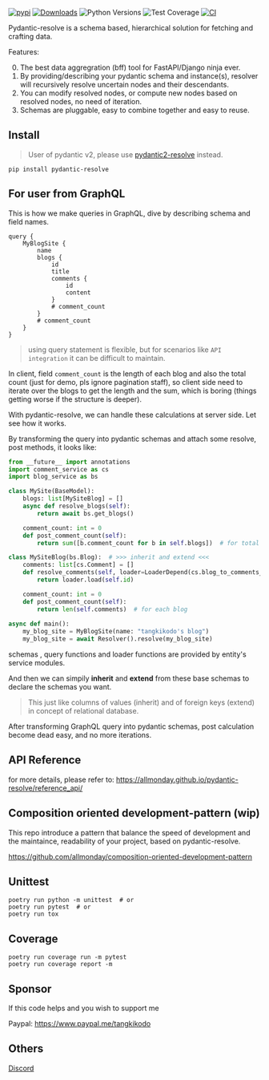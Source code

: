 [![pypi](https://img.shields.io/pypi/v/pydantic-resolve.svg)](https://pypi.python.org/pypi/pydantic-resolve)
[![Downloads](https://static.pepy.tech/personalized-badge/pydantic-resolve?period=month&units=abbreviation&left_color=grey&right_color=orange&left_text=Downloads)](https://pepy.tech/project/pydantic-resolve)
![Python Versions](https://img.shields.io/pypi/pyversions/pydantic-resolve)
![Test Coverage](https://img.shields.io/endpoint?url=https://gist.githubusercontent.com/allmonday/6f1661c6310e1b31c9a10b0d09d52d11/raw/covbadge.json)
[![CI](https://github.com/allmonday/pydantic_resolve/actions/workflows/ci.yml/badge.svg)](https://github.com/allmonday/pydantic_resolve/actions/workflows/ci.yml)

Pydantic-resolve is a schema based, hierarchical solution for fetching and crafting data.

Features:

0. The best data aggregration (bff) tool for FastAPI/Django ninja ever. 
1. By providing/describing your pydantic schema and instance(s), resolver will recursively resolve uncertain nodes and their descendants.
2. You can modify resolved nodes, or compute new nodes based on resolved nodes, no need of iteration.
3. Schemas are pluggable, easy to combine together and easy to reuse.


## Install

> User of pydantic v2, please use [pydantic2-resolve](https://github.com/allmonday/pydantic2-resolve) instead.

```shell
pip install pydantic-resolve
```


## For user from GraphQL

This is how we make queries in GraphQL, dive by describing schema and field names.

```gql
query {
    MyBlogSite {
        name
        blogs {
            id
            title
            comments {
                id
                content
            }
            # comment_count
        }
        # comment_count
    }
}
```

> using query statement is flexible, but for scenarios like `API integration` it can be difficult to maintain.

In client, field `comment_count` is the length of each blog and also the total count (just for demo, pls ignore pagination staff), so client side need to iterate over the blogs to get the length and the sum, which is boring (things getting worse if the structure is deeper).

With pydantic-resolve, we can handle these calculations at server side. Let see how it works.

By transforming the query into pydantic schemas and attach some resolve, post methods, it looks like:


```python
from __future__ import annotations
import comment_service as cs
import blog_service as bs

class MySite(BaseModel):
    blogs: list[MySiteBlog] = []
    async def resolve_blogs(self):
        return await bs.get_blogs()

    comment_count: int = 0
    def post_comment_count(self):
        return sum([b.comment_count for b in self.blogs])  # for total

class MySiteBlog(bs.Blog):  # >>> inherit and extend <<<
    comments: list[cs.Comment] = []
    def resolve_comments(self, loader=LoaderDepend(cs.blog_to_comments_loader)):
        return loader.load(self.id)

    comment_count: int = 0
    def post_comment_count(self):
        return len(self.comments)  # for each blog
        
async def main():
    my_blog_site = MyBlogSite(name: "tangkikodo's blog")
    my_blog_site = await Resolver().resolve(my_blog_site)
```

schemas , query functions and loader functions are provided by entity's service modules. 

And then we can simpily **inherit** and **extend** from these base schemas to declare the schemas you want.

> This just like columns of values (inherit) and of foreign keys (extend) in concept of relational database.

After transforming GraphQL query into pydantic schemas, post calculation become dead easy, and no more iterations.


## API Reference
for more details, please refer to: https://allmonday.github.io/pydantic-resolve/reference_api/

## Composition oriented development-pattern (wip)

This repo introduce a pattern that balance the speed of development and the maintaince, readability of your project, based on pydantic-resolve.

https://github.com/allmonday/composition-oriented-development-pattern


## Unittest

```shell
poetry run python -m unittest  # or
poetry run pytest  # or
poetry run tox
```

## Coverage

```shell
poetry run coverage run -m pytest
poetry run coverage report -m
```


## Sponsor

If this code helps and you wish to support me

Paypal: https://www.paypal.me/tangkikodo


## Others
[Discord](https://discord.com/channels/1197929379951558797/1197929379951558800)
